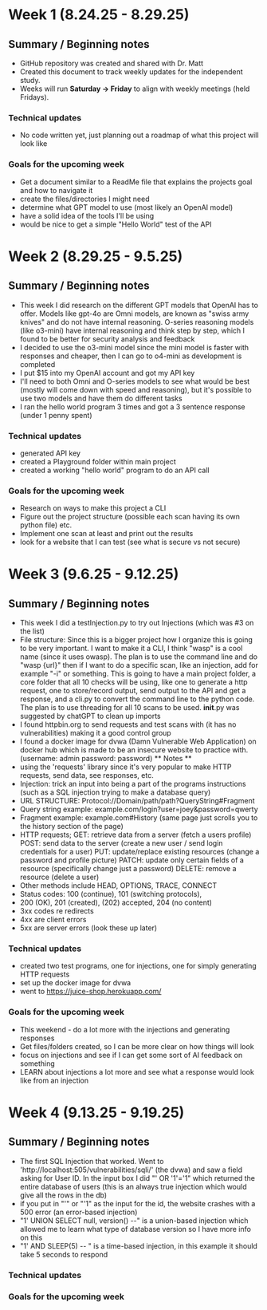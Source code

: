# Week 1 (8.24.25 - 8.29.25)
## **Summary / Beginning notes**
- GitHub repository was created and shared with Dr. Matt
- Created this document to track weekly updates for the independent study.  
- Weeks will run **Saturday → Friday** to align with weekly meetings (held Fridays).
### Technical updates
- No code written yet, just planning out a roadmap of what this project will look like

### Goals for the upcoming week
- Get a document similar to a ReadMe file that explains the projects goal and how to navigate it
- create the files/directories I might need
- determine what GPT model to use (most likely an OpenAI model)
- have a solid idea of the tools I'll be using 
- would be nice to get a simple "Hello World" test of the API 



# Week 2 (8.29.25 - 9.5.25)
## **Summary / Beginning notes**
- This week I did research on the different GPT models that OpenAI has to offer. Models like gpt-4o are Omni models, 
are known as "swiss army knives" and do not have internal reasoning. O-series reasoning models (like o3-mini) have 
internal reasoning and think step by step, which I found to be better for security analysis and feedback
- I decided to use the o3-mini model since the mini model is faster with responses and cheaper, then I can go to o4-mini
as development is completed
- I put $15 into my OpenAI account and got my API key
- I'll need to both Omni and O-series models to see what would be best (mostly will come down with speed and reasoning),
but it's possible to use two models and have them do different tasks
- I ran the hello world program 3 times and got a 3 sentence response (under 1 penny spent)

### Technical updates
- generated API key
- created a Playground folder within main project
- created a working "hello world" program to do an API call

### Goals for the upcoming week
- Research on ways to make this project a CLI
- Figure out the project structure (possible each scan having its own python file) etc.
- Implement one scan at least and print out the results 
- look for a website that I can test (see what is secure vs not secure)



# Week 3 (9.6.25 - 9.12.25)
## **Summary / Beginning notes**
- This week I did a testInjection.py to try out Injections (which was #3 on the list)
- File structure: Since this is a bigger project how I organize this is going to be very important. I want to make it a CLI, 
I think "wasp" is a cool name (since it uses owasp). The plan is to use the command line and do "wasp {url}" then if I want 
to do a specific scan, like an injection, add for example "-i" or something. This is going to have a main project folder,
a core folder that all 10 checks will be using, like one to generate a http request, one to store/record output, send output
to the API and get a response, and a cli.py to convert the command line to the python code. The plan is to use threading
for all 10 scans to be used. __init__.py was suggested by chatGPT to clean up imports 
- I found httpbin.org to send requests and test scans with (it has no vulnerabilities) making it a good control group
- I found a docker image for dvwa (Damn Vulnerable Web Application) on docker hub which is made to be an insecure website to practice 
with. (username: admin password: password) 
** Notes ** 
- using the 'requests' library since it's very popular to make HTTP requests, send data, see responses, etc.
- Injection: trick an input into being a part of the programs instructions (such as a SQL injection trying to make a 
database query)
- URL STRUCTURE: Protocol://Domain/path/path?QueryString#Fragment
- Query string example: example.com/login?user=joey&password=qwerty
- Fragment example: example.com#History (same page just scrolls you to the history section of the page)
- HTTP requests;
GET: retrieve data from a server (fetch a users profile)
POST: send data to the server (create a new user / send login credentials for a user)
PUT: update/replace existing resources (change a password and profile picture)
PATCH: update only certain fields of a resource (specifically change just a password)
DELETE: remove a resource (delete a user)
- Other methods include HEAD, OPTIONS, TRACE, CONNECT
- Status codes: 100 (continue), 101 (switching protocols), 
- 200 (OK), 201 (created), (202) accepted, 204 (no content)
- 3xx codes re redirects
- 4xx are client errors
- 5xx are server errors (look these up later)

### Technical updates
- created two test programs, one for injections, one for simply generating HTTP requests
- set up the docker image for dvwa
- went to https://juice-shop.herokuapp.com/

### Goals for the upcoming week
- This weekend - do a lot more with the injections and generating responses
- Get files/folders created, so I can be more clear on how things will look
- focus on injections and see if I can get some sort of AI feedback on something 
- LEARN about injections a lot more and see what a response would look like from an injection



# Week 4 (9.13.25 - 9.19.25)
## **Summary / Beginning notes**
- The first SQL Injection that worked. Went to 'http://localhost:505/vulnerabilities/sqli/' (the dvwa) and saw a field 
asking for User ID. In the input box I did "' OR '1'='1" which returned the entire database of users (this is an always
true injection which would give all the rows in the db)
- if you put in "'" or "'1" as the input for the id, the website crashes with a 500 error  (an error-based injection)
- "1' UNION SELECT null, version() --" is a union-based injection which allowed me to learn what type of database
version so I have more info on this
- "1' AND SLEEP(5) -- " is a time-based injection, in this example it should take 5 seconds to respond

### Technical updates


### Goals for the upcoming week